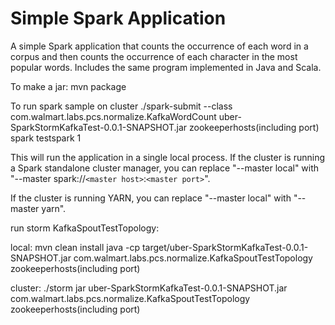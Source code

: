 Simple Spark Application
==============

A simple Spark application that counts the occurrence of each word in a corpus and then counts the
occurrence of each character in the most popular words.  Includes the same program implemented in
Java and Scala.

To make a jar:
    mvn package

To run spark sample on cluster
./spark-submit --class com.walmart.labs.pcs.normalize.KafkaWordCount uber-SparkStormKafkaTest-0.0.1-SNAPSHOT.jar zookeeperhosts(including port) spark testspark 1

This will run the application in a single local process.  If the cluster is running a Spark standalone
cluster manager, you can replace "--master local" with "--master spark://`<master host>`:`<master port>`".

If the cluster is running YARN, you can replace "--master local" with "--master yarn".


run storm KafkaSpoutTestTopology:

local:
mvn clean install
java -cp target/uber-SparkStormKafkaTest-0.0.1-SNAPSHOT.jar com.walmart.labs.pcs.normalize.KafkaSpoutTestTopology zookeeperhosts(including port)

cluster:
./storm jar uber-SparkStormKafkaTest-0.0.1-SNAPSHOT.jar com.walmart.labs.pcs.normalize.KafkaSpoutTestTopology zookeeperhosts(including port)